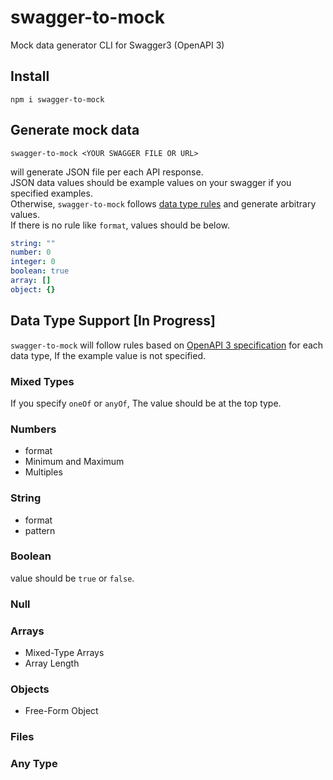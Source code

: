 # swagger-to-mock

Mock data generator CLI for Swagger3 (OpenAPI 3)

## Install

```shell
npm i swagger-to-mock
```

## Generate mock data

```shell
swagger-to-mock <YOUR SWAGGER FILE OR URL>
```

will generate JSON file per each API response.  
JSON data values should be example values on your swagger if you specified examples.  
Otherwise, `swagger-to-mock` follows [data type rules](https://github.com/yayoc/swagger-to-mock/#data-type-support) and generate arbitrary values.  
If there is no rule like `format`, values should be below.

```yaml
string: ""
number: 0
integer: 0
boolean: true
array: []
object: {}
```

## Data Type Support [In Progress]

`swagger-to-mock` will follow rules based on [OpenAPI 3 specification](https://swagger.io/docs/specification/data-models/data-types/) for each data type, If the example value is not specified.

### Mixed Types

If you specify `oneOf` or `anyOf`, The value should be at the top type.

### Numbers

- format
- Minimum and Maximum
- Multiples

### String

- format
- pattern

### Boolean

value should be `true` or `false`.

### Null

### Arrays

- Mixed-Type Arrays
- Array Length

### Objects

- Free-Form Object

### Files

### Any Type
